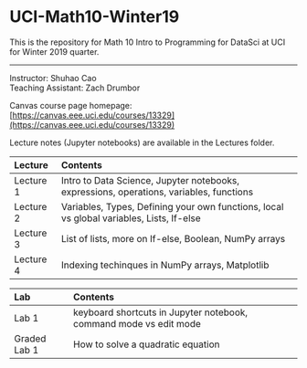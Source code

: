 # UCI-Math10-Winter19
This is the repository for Math 10 Intro to Programming for DataSci at UCI for Winter 2019 quarter.

---------------------------------------------------------

Instructor: Shuhao Cao<br>
Teaching Assistant: Zach Drumbor

Canvas course page homepage: [https://canvas.eee.uci.edu/courses/13329](https://canvas.eee.uci.edu/courses/13329)

Lecture notes (Jupyter notebooks) are available in the Lectures folder.

| Lecture    | Contents |
|:----------|:--------|
|  Lecture 1 | Intro to Data Science, Jupyter notebooks, expressions, operations, variables, functions   |
|  Lecture 2 | Variables, Types, Defining your own functions, local vs global variables, Lists, If-else  |
|  Lecture 3 | List of lists, more on If-else, Boolean, NumPy arrays  |
|  Lecture 4 | Indexing techinques in NumPy arrays, Matplotlib  |



| Lab    | Contents |
|:----------|:--------|
|  Lab 1 | keyboard shortcuts in Jupyter notebook, command mode vs edit mode  |
|  Graded Lab 1 | How to solve a quadratic equation  |
